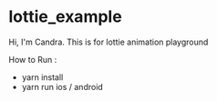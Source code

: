 # lottie_example


Hi, I'm Candra. This is for lottie animation playground


How to Run :
- yarn install
- yarn run ios / android
